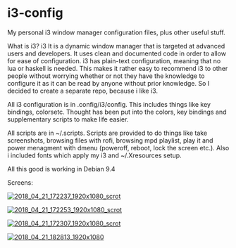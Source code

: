 # i3-config
My personal i3 window manager configuration files, plus other useful stuff.

What is i3? 
i3 It is a dynamic window manager that is targeted at advanced users and developers. It uses clean and documented code in order to allow for ease of configuration. i3 has plain-text configuration, meaning that no lua or haskell is needed. This makes it rather easy to recommend i3 to other people without worrying whether or not they have the knowledge to configure it as it can be read by anyone without prior knowledge.
So I decided to create a separate repo, because i like i3.

All i3 configuration is in .config/i3/config. This includes things like key bindings, colorsetc.  Thought has been put into the colors, key bindings and supplementary scripts to make life easier.

All scripts are in ~/.scripts. Scripts are provided to do things like take screenshots, browsing files with rofi, browsing mpd playlist, play it and power menagment with dmenu (poweroff, reboot, lock the screen etc.). Also i included fonts which apply my i3 and ~/.Xresources setup.

All this good is working in Debian 9.4

Screens:

<a href="https://ibb.co/dmCGGx"><img src="https://preview.ibb.co/i2Zk9H/2018_04_21_172237_1920x1080_scrot.png" alt="2018_04_21_172237_1920x1080_scrot" border="0"></a>

<a href="https://ibb.co/cNNBic"><img src="https://preview.ibb.co/bDvWic/2018_04_21_172253_1920x1080_scrot.png" alt="2018_04_21_172253_1920x1080_scrot" border="0"></a>

<a href="https://ibb.co/gQyj3c"><img src="https://preview.ibb.co/jV9ric/2018_04_21_172307_1920x1080_scrot.png" alt="2018_04_21_172307_1920x1080_scrot" border="0"></a>

<a href="https://ibb.co/jEiCpH"><img src="https://preview.ibb.co/hvqspH/2018_04_21_182813_1920x1080.png" alt="2018_04_21_182813_1920x1080" border="0"></a>
